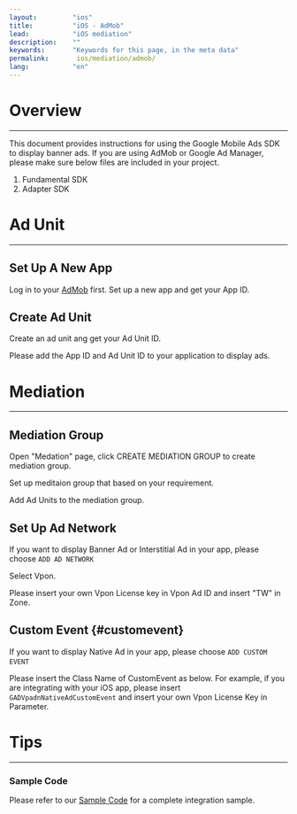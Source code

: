 ```yaml
---
layout:         "ios"
title:          "iOS - AdMob"
lead:           "iOS mediation"
description:    ""
keywords:       "Keywords for this page, in the meta data"
permalink:       ios/mediation/admob/
lang:           "en"
---
```

# Overview
---
This document provides instructions for using the Google Mobile Ads SDK to display banner ads. If you are using AdMob or Google Ad Manager, please make sure below files are included in your project.

1. Fundamental SDK
2. Adapter SDK

# Ad Unit
---

## Set Up A New App
Log in to your [AdMob][1] first. Set up a new app and get your App ID.
<img src="{{site.imgurl}}/AdMob_023.png" alt="" class=""/>

## Create Ad Unit
Create an ad unit ang get your Ad Unit ID.
<img src="{{site.imgurl}}/AdMob_024.png" alt="" class=""/>

Please add the App ID and Ad Unit ID to your application to display ads.

# Mediation
---

## Mediation Group
Open "Medation" page, click CREATE MEDIATION GROUP to create mediation group.
<img src="{{site.imgurl}}/AdMob_025.png" alt="" class=""/>

Set up meditaion group that based on your requirement.
<img src="{{site.imgurl}}/AdMob_026.png" alt="" class=""/>

Add Ad Units to the mediation group.
<img src="{{site.imgurl}}/AdMob_027.png" alt="" class=""/>
<img src="{{site.imgurl}}/AdMob_028.png" alt="" class=""/>

## Set Up Ad Network
If you want to display Banner Ad or Interstitial Ad in your app, please choose `ADD AD NETWORK`
<img src="{{site.imgurl}}/AdMob_029.png" alt="" class=""/>

Select Vpon.
<img src="{{site.imgurl}}/AdMob_030.png" alt="" class=""/>

Please insert your own Vpon License key in Vpon Ad ID and insert "TW" in Zone.
<img src="{{site.imgurl}}/AdMob_031.png" alt="" class=""/>


## Custom Event {#customevent}
If you want to display Native Ad in your app, please choose `ADD CUSTOM EVENT`
<img src="{{site.imgurl}}/AdMob_032.png" alt="" class=""/>

Please insert the Class Name of CustomEvent as below. For example, if you are integrating with your iOS app, please insert `GADVpadnNativeAdCustomEvent` and insert your own Vpon License Key in Parameter.
<img src="{{site.imgurl}}/AdMob_033.png" alt="" class=""/>


# Tips
---

### Sample Code
Please refer to our [Sample Code] for a complete integration sample.


[串接說明]:http://wiki.vpon.com/ios/integration-guide/
[1]:https://apps.admob.com
[Sample Code]: {{site.baseurl}}/ios/download